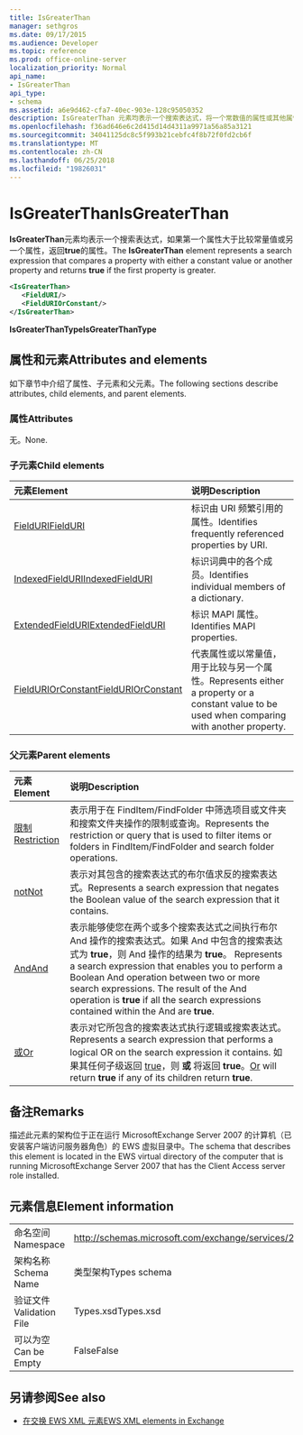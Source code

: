 ```yaml
---
title: IsGreaterThan
manager: sethgros
ms.date: 09/17/2015
ms.audience: Developer
ms.topic: reference
ms.prod: office-online-server
localization_priority: Normal
api_name:
- IsGreaterThan
api_type:
- schema
ms.assetid: a6e9d462-cfa7-40ec-903e-128c95050352
description: IsGreaterThan 元素均表示一个搜索表达式，将一个常数值的属性或其他属性进行比较，并返回的第一个属性为更高版本时为 true。
ms.openlocfilehash: f36ad646e6c2d415d14d4311a9971a56a85a3121
ms.sourcegitcommit: 34041125dc8c5f993b21cebfc4f8b72f0fd2cb6f
ms.translationtype: MT
ms.contentlocale: zh-CN
ms.lasthandoff: 06/25/2018
ms.locfileid: "19826031"
---
```

# <a name="isgreaterthan"></a><span data-ttu-id="7cee9-103">IsGreaterThan</span><span class="sxs-lookup"><span data-stu-id="7cee9-103">IsGreaterThan</span></span>

<span data-ttu-id="7cee9-104">**IsGreaterThan**元素均表示一个搜索表达式，如果第一个属性大于比较常量值或另一个属性，返回**true**的属性。</span><span class="sxs-lookup"><span data-stu-id="7cee9-104">The **IsGreaterThan** element represents a search expression that compares a property with either a constant value or another property and returns **true** if the first property is greater.</span></span> 
  
```xml
<IsGreaterThan>
   <FieldURI/>
   <FieldURIOrConstant/>
</IsGreaterThan>
```

 <span data-ttu-id="7cee9-105">**IsGreaterThanType**</span><span class="sxs-lookup"><span data-stu-id="7cee9-105">**IsGreaterThanType**</span></span>
## <a name="attributes-and-elements"></a><span data-ttu-id="7cee9-106">属性和元素</span><span class="sxs-lookup"><span data-stu-id="7cee9-106">Attributes and elements</span></span>

<span data-ttu-id="7cee9-107">如下章节中介绍了属性、子元素和父元素。</span><span class="sxs-lookup"><span data-stu-id="7cee9-107">The following sections describe attributes, child elements, and parent elements.</span></span>
  
### <a name="attributes"></a><span data-ttu-id="7cee9-108">属性</span><span class="sxs-lookup"><span data-stu-id="7cee9-108">Attributes</span></span>

<span data-ttu-id="7cee9-109">无。</span><span class="sxs-lookup"><span data-stu-id="7cee9-109">None.</span></span>
  
### <a name="child-elements"></a><span data-ttu-id="7cee9-110">子元素</span><span class="sxs-lookup"><span data-stu-id="7cee9-110">Child elements</span></span>

|<span data-ttu-id="7cee9-111">**元素**</span><span class="sxs-lookup"><span data-stu-id="7cee9-111">**Element**</span></span>|<span data-ttu-id="7cee9-112">**说明**</span><span class="sxs-lookup"><span data-stu-id="7cee9-112">**Description**</span></span>|
|:-----|:-----|
|[<span data-ttu-id="7cee9-113">FieldURI</span><span class="sxs-lookup"><span data-stu-id="7cee9-113">FieldURI</span></span>](fielduri.md) <br/> |<span data-ttu-id="7cee9-114">标识由 URI 频繁引用的属性。</span><span class="sxs-lookup"><span data-stu-id="7cee9-114">Identifies frequently referenced properties by URI.</span></span>  <br/> |
|[<span data-ttu-id="7cee9-115">IndexedFieldURI</span><span class="sxs-lookup"><span data-stu-id="7cee9-115">IndexedFieldURI</span></span>](indexedfielduri.md) <br/> |<span data-ttu-id="7cee9-116">标识词典中的各个成员。</span><span class="sxs-lookup"><span data-stu-id="7cee9-116">Identifies individual members of a dictionary.</span></span>  <br/> |
|[<span data-ttu-id="7cee9-117">ExtendedFieldURI</span><span class="sxs-lookup"><span data-stu-id="7cee9-117">ExtendedFieldURI</span></span>](extendedfielduri.md) <br/> |<span data-ttu-id="7cee9-118">标识 MAPI 属性。</span><span class="sxs-lookup"><span data-stu-id="7cee9-118">Identifies MAPI properties.</span></span>  <br/> |
|[<span data-ttu-id="7cee9-119">FieldURIOrConstant</span><span class="sxs-lookup"><span data-stu-id="7cee9-119">FieldURIOrConstant</span></span>](fielduriorconstant.md) <br/> |<span data-ttu-id="7cee9-120">代表属性或以常量值，用于比较与另一个属性。</span><span class="sxs-lookup"><span data-stu-id="7cee9-120">Represents either a property or a constant value to be used when comparing with another property.</span></span>  <br/> |
   
### <a name="parent-elements"></a><span data-ttu-id="7cee9-121">父元素</span><span class="sxs-lookup"><span data-stu-id="7cee9-121">Parent elements</span></span>

|<span data-ttu-id="7cee9-122">**元素**</span><span class="sxs-lookup"><span data-stu-id="7cee9-122">**Element**</span></span>|<span data-ttu-id="7cee9-123">**说明**</span><span class="sxs-lookup"><span data-stu-id="7cee9-123">**Description**</span></span>|
|:-----|:-----|
|[<span data-ttu-id="7cee9-124">限制</span><span class="sxs-lookup"><span data-stu-id="7cee9-124">Restriction</span></span>](restriction.md) <br/> |<span data-ttu-id="7cee9-125">表示用于在 FindItem/FindFolder 中筛选项目或文件夹和搜索文件夹操作的限制或查询。</span><span class="sxs-lookup"><span data-stu-id="7cee9-125">Represents the restriction or query that is used to filter items or folders in FindItem/FindFolder and search folder operations.</span></span>  <br/> |
|[<span data-ttu-id="7cee9-126">not</span><span class="sxs-lookup"><span data-stu-id="7cee9-126">Not</span></span>](not.md) <br/> |<span data-ttu-id="7cee9-127">表示对其包含的搜索表达式的布尔值求反的搜索表达式。</span><span class="sxs-lookup"><span data-stu-id="7cee9-127">Represents a search expression that negates the Boolean value of the search expression that it contains.</span></span>  <br/> |
|[<span data-ttu-id="7cee9-128">And</span><span class="sxs-lookup"><span data-stu-id="7cee9-128">And</span></span>](and.md) <br/> |<span data-ttu-id="7cee9-p101">表示能够使您在两个或多个搜索表达式之间执行布尔 And 操作的搜索表达式。如果 And 中包含的搜索表达式为 **true**，则 And 操作的结果为 **true**。  </span><span class="sxs-lookup"><span data-stu-id="7cee9-p101">Represents a search expression that enables you to perform a Boolean And operation between two or more search expressions. The result of the And operation is **true** if all the search expressions contained within the And are **true**.  </span></span><br/> |
|[<span data-ttu-id="7cee9-131">或</span><span class="sxs-lookup"><span data-stu-id="7cee9-131">Or</span></span>](or.md) <br/> |<span data-ttu-id="7cee9-132">表示对它所包含的搜索表达式执行逻辑或搜索表达式。</span><span class="sxs-lookup"><span data-stu-id="7cee9-132">Represents a search expression that performs a logical OR on the search expression it contains.</span></span> <span data-ttu-id="7cee9-133">如果其任何子级返回 [true](or.md)，则 **或** 将返回 **true**。</span><span class="sxs-lookup"><span data-stu-id="7cee9-133">[Or](or.md) will return **true** if any of its children return **true**.</span></span>  <br/> |
   
## <a name="remarks"></a><span data-ttu-id="7cee9-134">备注</span><span class="sxs-lookup"><span data-stu-id="7cee9-134">Remarks</span></span>

<span data-ttu-id="7cee9-135">描述此元素的架构位于正在运行 MicrosoftExchange Server 2007 的计算机（已安装客户端访问服务器角色）的 EWS 虚拟目录中。</span><span class="sxs-lookup"><span data-stu-id="7cee9-135">The schema that describes this element is located in the EWS virtual directory of the computer that is running MicrosoftExchange Server 2007 that has the Client Access server role installed.</span></span>
  
## <a name="element-information"></a><span data-ttu-id="7cee9-136">元素信息</span><span class="sxs-lookup"><span data-stu-id="7cee9-136">Element information</span></span>

|||
|:-----|:-----|
|<span data-ttu-id="7cee9-137">命名空间</span><span class="sxs-lookup"><span data-stu-id="7cee9-137">Namespace</span></span>  <br/> |http://schemas.microsoft.com/exchange/services/2006/types  <br/> |
|<span data-ttu-id="7cee9-138">架构名称</span><span class="sxs-lookup"><span data-stu-id="7cee9-138">Schema Name</span></span>  <br/> |<span data-ttu-id="7cee9-139">类型架构</span><span class="sxs-lookup"><span data-stu-id="7cee9-139">Types schema</span></span>  <br/> |
|<span data-ttu-id="7cee9-140">验证文件</span><span class="sxs-lookup"><span data-stu-id="7cee9-140">Validation File</span></span>  <br/> |<span data-ttu-id="7cee9-141">Types.xsd</span><span class="sxs-lookup"><span data-stu-id="7cee9-141">Types.xsd</span></span>  <br/> |
|<span data-ttu-id="7cee9-142">可以为空</span><span class="sxs-lookup"><span data-stu-id="7cee9-142">Can be Empty</span></span>  <br/> |<span data-ttu-id="7cee9-143">False</span><span class="sxs-lookup"><span data-stu-id="7cee9-143">False</span></span>  <br/> |
   
## <a name="see-also"></a><span data-ttu-id="7cee9-144">另请参阅</span><span class="sxs-lookup"><span data-stu-id="7cee9-144">See also</span></span>



- [<span data-ttu-id="7cee9-145">在交换 EWS XML 元素</span><span class="sxs-lookup"><span data-stu-id="7cee9-145">EWS XML elements in Exchange</span></span>](ews-xml-elements-in-exchange.md)

